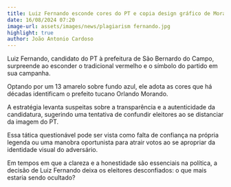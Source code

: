 ```yaml
---
title: Luiz Fernando esconde cores do PT e copia design gráfico de Morando
date: 16/08/2024 07:20
image-url: assets/images/news/plagiarism fernando.jpg
highlight: true
author: João Antonio Cardoso
---
```


Luiz Fernando, candidato do PT à prefeitura de São Bernardo do Campo, surpreende ao esconder o tradicional vermelho e o símbolo do partido em sua campanha.

Optando por um 13 amarelo sobre fundo azul, ele adota as cores que há décadas identificam o prefeito tucano Orlando Morando.

A estratégia levanta suspeitas sobre a transparência e a autenticidade da candidatura, sugerindo uma tentativa de confundir eleitores ao se distanciar da imagem do PT.

Essa tática questionável pode ser vista como falta de confiança na própria legenda ou uma manobra oportunista para atrair votos ao se apropriar da identidade visual do adversário.

Em tempos em que a clareza e a honestidade são essenciais na política, a decisão de Luiz Fernando deixa os eleitores desconfiados: o que mais estaria sendo ocultado?
